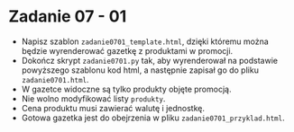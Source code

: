 # Zadanie 07 - 01

- Napisz szablon `zadanie0701_template.html`, dzięki któremu można będzie wyrenderować gazetkę z produktami w promocji.  
- Dokończ skrypt `zadanie0701.py` tak, aby wyrenderował na podstawie powyższego szablonu kod html, a następnie zapisał go do pliku `zadanie0701.html`.
- W gazetce widoczne są tylko produkty objęte promocją.
- Nie wolno modyfikować listy `produkty`.
- Cena produktu musi zawierać walutę i jednostkę.
- Gotowa gazetka jest do obejrzenia w pliku `zadanie0701_przyklad.html`.
